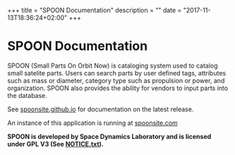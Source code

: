 +++
title = "SPOON Documentation"
description = ""
date = "2017-11-13T18:36:24+02:00"
+++

# SPOON Documentation

SPOON (Small Parts On Orbit Now) is cataloging system used to catalog small satelite parts. Users can search parts by user defined tags, attributes such as mass or diameter, category type such as propulsion or power, and organization. SPOON also provides the ability for vendors to input parts into the database.

See [spoonsite.github.io](https://spoonsite.github.io) for documentation on the latest release.

An instance of this application is running at [spoonsite.com](https://spoonsite.com/openstorefront/login/index.html)

**SPOON is developed by Space Dynamics Laboratory and is licensed under GPL V3 (See [NOTICE.txt](https://github.com/di2e/openstorefront/blob/STORE-587_report-history-lifecycle/NOTICE.txt)).**